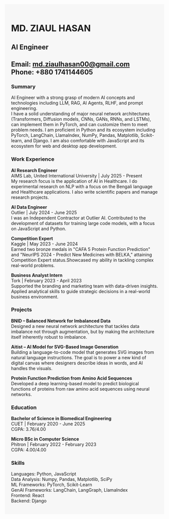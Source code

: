 <div style="background-color: #f7f7f7; padding: 20px; font-family: 'Inter', sans-serif;">

# MD. ZIAUL HASAN
## AI Engineer

Email: md.ziaulhasan00@gmail.com   
Phone: +880 1741144605  
---

### Summary  
AI Engineer with a strong grasp of modern AI concepts and technologies including LLM, RAG, AI Agents, RLHF, and prompt engineering.   
I have a solid understanding of major neural network architectures (Transformers, Diffusion models, CNNs, GANs, RNNs, and LSTMs),   
can implement them in PyTorch, and can customize them to meet problem needs. I am proficient in Python and its ecosystem including   
PyTorch, LangChain, LlamaIndex, NumPy, Pandas, Matplotlib, Scikit-learn, and Django. I am also comfortable with JavaScript and its   
ecosystem for web and desktop app development.

### Work Experience
**AI Research Engineer**  
AIMS Lab, United International University | July 2025 - Present    
My research focus is the application of AI in Healthcare. I do experimental research on NLP with a focus on the Bengali language and 
Healthcare applications. I also write scientific papers and manage research projects.

**AI Data Engineer**  
Outlier | July 2024 - June 2025  
I was an Independent Contractor at Outlier AI. Contributed to the development of datasets for training large code models, with a focus on 
JavaScript and Python.

**Competition Expert**  
Kaggle | May 2023 - June 2024  
Earned two bronze medals in "CAFA 5 Protein Function Prediction" and "NeurIPS 2024 - Predict New Medicines with BELKA," attaining   
Competition Expert status.Showcased my ability in tackling complex real-world problems.

**Business Analyst Intern**  
Tork | February 2023 - April 2023  
Supported the branding and marketing team with data-driven insights. Applied analytical skills to guide strategic decisions in a real-world 
business environment.

### Projects
**BNID – Balanced Network for Imbalanced Data**  
Designed a new neural network architecture that tackles data imbalance not through augmentation, but by making the architecture itself 
inherently robust to imbalance.
  
**Aitist – AI Model for SVG-Based Image Generation**  
Building a language-to-code model that generates SVG images from natural language instructions. The goal is to power a new kind of digital 
canvas where designers describe ideas in words, and AI handles the visuals.  

**Protein Function Prediction from Amino Acid Sequences**  
Developed a deep learning-based model to predict biological functions of proteins from raw amino acid sequences using neural networks.

### Education
**Bachelor of Science in Biomedical Engineering**  
CUET | February 2020 - June 2025  
CGPA: 3.76/4.00  
  
**Micro BSc in Computer Science**  
Phitron | February 2022 - February 2023  
CGPA: 4.00/4.00  

### Skills
Languages: Python, JavaScript  
Data Analysis: Numpy, Pandas, Matplotlib, SciPy   
ML Frameworks: PyTorch, Scikit-Learn  
GenAI Frameworks: LangChain, LangGraph, LlamaIndex  
Frontend: React  
Backend: Django  

</div>
